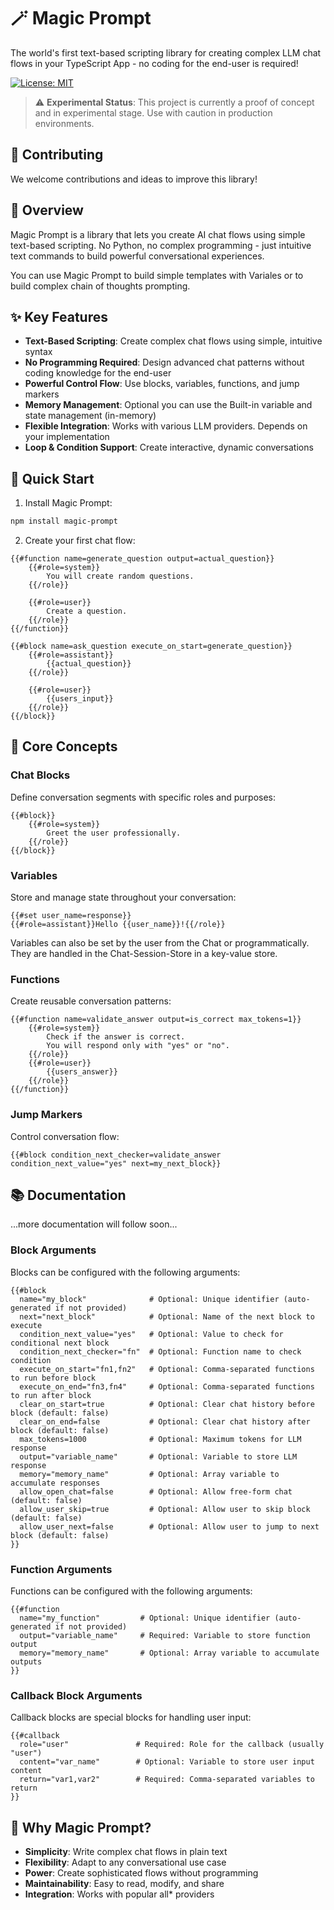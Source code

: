 # 🪄 Magic Prompt

The world's first text-based scripting library for creating complex LLM chat flows in your TypeScript App - no coding for the end-user is required!

[![License: MIT](https://img.shields.io/badge/License-MIT-yellow.svg)](https://opensource.org/licenses/MIT)

> ⚠️ **Experimental Status**: This project is currently a proof of concept and in experimental stage. Use with caution in production environments.

## 🤝 Contributing

We welcome contributions and ideas to improve this library!

## 🌟 Overview

Magic Prompt is a library that lets you create AI chat flows using simple text-based scripting. No Python, no complex programming - just intuitive text commands to build powerful conversational experiences.

You can use Magic Prompt to build simple templates with Variales or to build complex chain of thoughts prompting.

## ✨ Key Features

- **Text-Based Scripting**: Create complex chat flows using simple, intuitive syntax
- **No Programming Required**: Design advanced chat patterns without coding knowledge for the end-user
- **Powerful Control Flow**: Use blocks, variables, functions, and jump markers
- **Memory Management**: Optional you can use the Built-in variable and state management (in-memory)
- **Flexible Integration**: Works with various LLM providers. Depends on your implementation
- **Loop & Condition Support**: Create interactive, dynamic conversations

## 🚀 Quick Start

1. Install Magic Prompt:

```bash
npm install magic-prompt
```

2. Create your first chat flow:

```
{{#function name=generate_question output=actual_question}}
    {{#role=system}}
        You will create random questions.
    {{/role}}

    {{#role=user}}
        Create a question.
    {{/role}}
{{/function}}

{{#block name=ask_question execute_on_start=generate_question}}
    {{#role=assistant}}
        {{actual_question}}
    {{/role}}

    {{#role=user}}
        {{users_input}}
    {{/role}}
{{/block}}
```

## 🔧 Core Concepts

### Chat Blocks

Define conversation segments with specific roles and purposes:

```
{{#block}}
    {{#role=system}}
        Greet the user professionally.
    {{/role}}
{{/block}}
```

### Variables

Store and manage state throughout your conversation:

```
{{#set user_name=response}}
{{#role=assistant}}Hello {{user_name}}!{{/role}}
```

Variables can also be set by the user from the Chat or programmatically.
They are handled in the Chat-Session-Store in a key-value store.

### Functions

Create reusable conversation patterns:

```
{{#function name=validate_answer output=is_correct max_tokens=1}}
    {{#role=system}}
        Check if the answer is correct.
        You will respond only with "yes" or "no".
    {{/role}}
    {{#role=user}}
        {{users_answer}}
    {{/role}}
{{/function}}
```

### Jump Markers

Control conversation flow:

```
{{#block condition_next_checker=validate_answer condition_next_value="yes" next=my_next_block}}
```

## 📚 Documentation

...more documentation will follow soon...

### Block Arguments

Blocks can be configured with the following arguments:

```
{{#block
  name="my_block"              # Optional: Unique identifier (auto-generated if not provided)
  next="next_block"            # Optional: Name of the next block to execute
  condition_next_value="yes"   # Optional: Value to check for conditional next block
  condition_next_checker="fn"  # Optional: Function name to check condition
  execute_on_start="fn1,fn2"   # Optional: Comma-separated functions to run before block
  execute_on_end="fn3,fn4"     # Optional: Comma-separated functions to run after block
  clear_on_start=true          # Optional: Clear chat history before block (default: false)
  clear_on_end=false           # Optional: Clear chat history after block (default: false)
  max_tokens=1000              # Optional: Maximum tokens for LLM response
  output="variable_name"       # Optional: Variable to store LLM response
  memory="memory_name"         # Optional: Array variable to accumulate responses
  allow_open_chat=false        # Optional: Allow free-form chat (default: false)
  allow_user_skip=true         # Optional: Allow user to skip block (default: false)
  allow_user_next=false        # Optional: Allow user to jump to next block (default: false)
}}
```

### Function Arguments

Functions can be configured with the following arguments:

```
{{#function
  name="my_function"         # Optional: Unique identifier (auto-generated if not provided)
  output="variable_name"     # Required: Variable to store function output
  memory="memory_name"       # Optional: Array variable to accumulate outputs
}}
```

### Callback Block Arguments

Callback blocks are special blocks for handling user input:

```
{{#callback
  role="user"               # Required: Role for the callback (usually "user")
  content="var_name"        # Optional: Variable to store user input content
  return="var1,var2"        # Required: Comma-separated variables to return
}}
```

## 🌟 Why Magic Prompt?

- **Simplicity**: Write complex chat flows in plain text
- **Flexibility**: Adapt to any conversational use case
- **Power**: Create sophisticated flows without programming
- **Maintainability**: Easy to read, modify, and share
- **Integration**: Works with popular all\* providers
